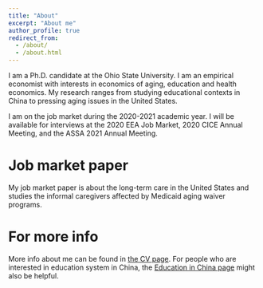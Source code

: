 ```yaml
---
title: "About"
excerpt: "About me"
author_profile: true
redirect_from: 
  - /about/
  - /about.html
---
```

I am a Ph.D. candidate at the Ohio State University. I am an empirical economist with interests in economics of aging, education and health economics. My research ranges from studying educational contexts in China to pressing aging issues in the United States.

I am on the job market during the 2020-2021 academic year. I will be available for interviews at the 2020 EEA Job Market, 2020 CICE Annual Meeting, and the ASSA 2021 Annual Meeting. 

Job market paper
======
My job market paper is about the long-term care in the United States and studies the informal caregivers affected by Medicaid aging waiver programs.


For more info
======
More info about me can be found in [the CV page](https://emmazai.github.io/cv/). For people who are interested in education system in China, the [Education in China page](https://emmazai.github.io/educationinchina/) might also be helpful.
